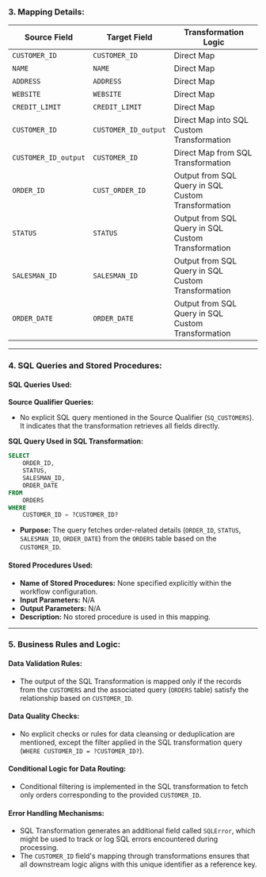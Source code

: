 ### **3. Mapping Details:**

| **Source Field**   | **Target Field**  | **Transformation Logic**                  |
|---------------------|-------------------|-------------------------------------------|
| `CUSTOMER_ID`      | `CUSTOMER_ID`     | Direct Map                               |
| `NAME`             | `NAME`            | Direct Map                               |
| `ADDRESS`          | `ADDRESS`         | Direct Map                               |
| `WEBSITE`          | `WEBSITE`         | Direct Map                               |
| `CREDIT_LIMIT`     | `CREDIT_LIMIT`    | Direct Map                               |
| `CUSTOMER_ID`      | `CUSTOMER_ID_output` | Direct Map into SQL Custom Transformation |
| `CUSTOMER_ID_output` | `CUSTOMER_ID`   | Direct Map from SQL Transformation        |
| `ORDER_ID`         | `CUST_ORDER_ID`   | Output from SQL Query in SQL Custom Transformation |
| `STATUS`           | `STATUS`          | Output from SQL Query in SQL Custom Transformation |
| `SALESMAN_ID`      | `SALESMAN_ID`     | Output from SQL Query in SQL Custom Transformation |
| `ORDER_DATE`       | `ORDER_DATE`      | Output from SQL Query in SQL Custom Transformation |

---

### **4. SQL Queries and Stored Procedures:**

#### **SQL Queries Used:**

**Source Qualifier Queries:**

- No explicit SQL query mentioned in the Source Qualifier (`SQ_CUSTOMERS`). It indicates that the transformation retrieves all fields directly.

**SQL Query Used in SQL Transformation:**
```sql
SELECT 
    ORDER_ID, 
    STATUS, 
    SALESMAN_ID, 
    ORDER_DATE
FROM 
    ORDERS
WHERE 
    CUSTOMER_ID = ?CUSTOMER_ID?
```

- **Purpose:** The query fetches order-related details (`ORDER_ID`, `STATUS`, `SALESMAN_ID`, `ORDER_DATE`) from the `ORDERS` table based on the `CUSTOMER_ID`.

#### **Stored Procedures Used:**

- **Name of Stored Procedures:** None specified explicitly within the workflow configuration.
- **Input Parameters:** N/A
- **Output Parameters:** N/A
- **Description:** No stored procedure is used in this mapping.

---

### **5. Business Rules and Logic:**

#### **Data Validation Rules:**
- The output of the SQL Transformation is mapped only if the records from the `CUSTOMERS` and the associated query (`ORDERS` table) satisfy the relationship based on `CUSTOMER_ID`.

#### **Data Quality Checks:**
- No explicit checks or rules for data cleansing or deduplication are mentioned, except the filter applied in the SQL transformation query (`WHERE CUSTOMER_ID = ?CUSTOMER_ID?`).

#### **Conditional Logic for Data Routing:**
- Conditional filtering is implemented in the SQL transformation to fetch only orders corresponding to the provided `CUSTOMER_ID`.

#### **Error Handling Mechanisms:**
- SQL Transformation generates an additional field called `SQLError`, which might be used to track or log SQL errors encountered during processing.
- The `CUSTOMER_ID` field's mapping through transformations ensures that all downstream logic aligns with this unique identifier as a reference key.


